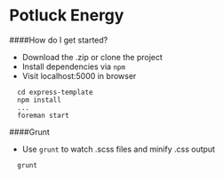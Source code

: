 Potluck Energy
=======================

####How do I get started?
* Download the .zip or clone the project
* Install dependencies via ```npm```
* Visit localhost:5000 in browser
```
  cd express-template
  npm install
  ...
  foreman start
```

####Grunt
* Use ```grunt``` to watch .scss files and minify .css output
```
  grunt
```
